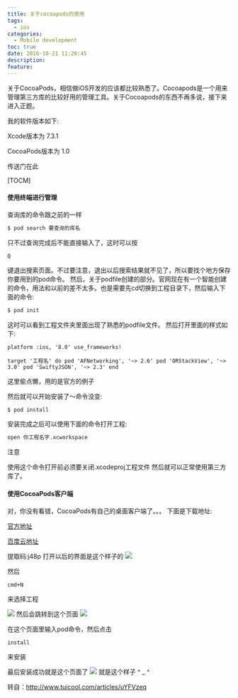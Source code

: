 ```yaml
---
title: 关于cocoapods的使用
tags:
  - ios
categories:
  - Mobile development
toc: true
date: 2016-10-21 11:20:45
description: 
feature:
---
```


关于CocoaPods，相信做iOS开发的应该都比较熟悉了。Cocoapods是一个用来管理第三方库的比较好用的管理工具。关于Cocoapods的东西不再多说，接下来进入正题。

我的软件版本如下:

Xcode版本为 7.3.1

CocoaPods版本为 1.0

传送门在此

[TOCM]
<!-- more -->

#### 使用终端进行管理

查询库的命令跟之前的一样
``` bash
$ pod search 要查询的库名
```
只不过查询完成后不能直接输入了，这时可以按
```
Q
```
键退出搜索页面。不过要注意，退出以后搜索结果就不见了，所以要找个地方保存你要用到的pod命令。 然后，关于podfile创建的部分。官网现在有一个智能创建的命令，用法和以前的差不太多。也是需要先cd切换到工程目录下，然后输入下面的命令:
``` bash
$ pod init
```
这时可以看到工程文件夹里面出现了熟悉的podfile文件。 然后打开里面的样式如下:

``` 
platform :ios, '8.0' use_frameworks!

target '工程名' do pod 'AFNetworking', '~> 2.6' pod 'ORStackView', '~> 3.0' pod 'SwiftyJSON', '~> 2.3' end 
```

这里偷点懒，用的是官方的例子

然后就可以开始安装了～命令没变:
``` bash
$ pod install
```
安装完成之后可以使用下面的命令打开工程:
``` bash
open 你工程名字.xcworkspace
```
注意

使用这个命令打开前必须要关闭.xcodeproj工程文件
然后就可以正常使用第三方库了。

#### 使用CocoaPods客户端

对，你没有看错，CocoaPods有自己的桌面客户端了。。。 下面是下载地址:

[官方地址](https://cocoapods.org/app)

[百度云地址](http://pan.baidu.com/s/1hrH0KT2)

提取码:j48p
打开以后的界面是这个样子的
![](http://img2.tuicool.com/JFFvueY.jpg!web)

然后
```
cmd+N
```
来选择工程

![](http://img0.tuicool.com/36nummi.jpg!web)
然后会跳转到这个页面
![](http://img0.tuicool.com/qABFjqu.jpg!web)

在这个页面里输入pod命令，然后点击
```
install
```
来安装

最后安装成功就是这个页面了 
![](http://img1.tuicool.com/v2eAjma.jpg!web)
就是这个样子 ^ _ ^

转自：http://www.tuicool.com/articles/uYFVzeq